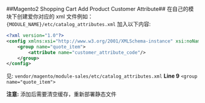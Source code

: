 ##Magento2 Shopping Cart Add Product Customer Attribute##
在自己的模块下创建爱你对应的 xml 文件例如：`{MODULE_NAME}/etc/catalog_attributes.xml`
加入以下内容:

```xml
<?xml version="1.0"?>
<config xmlns:xsi="http://www.w3.org/2001/XMLSchema-instance" xsi:noNamespaceSchemaLocation="urn:magento:module:Magento_Catalog:etc/catalog_attributes.xsd">
    <group name="quote_item">
        <attribute name="customer_attribute_code"/>
    </group>
</config>
```

见: `vendor/magento/module-sales/etc/catalog_attributes.xml` **Line 9** `<group name="quote_item">`

**注意:** 添加后需要清空缓存，重新部署静态文件